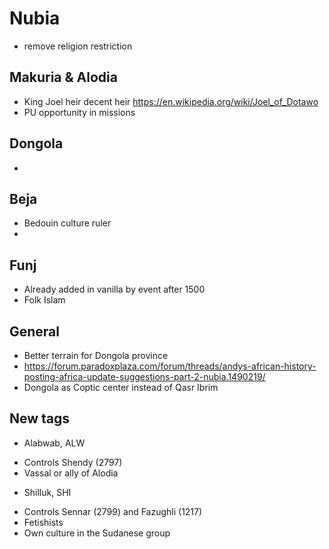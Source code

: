 # Nubia
- remove religion restriction
## Makuria & Alodia
- King Joel heir decent heir https://en.wikipedia.org/wiki/Joel_of_Dotawo
- PU opportunity in missions
## Dongola
- 
## Beja
- Bedouin culture ruler
- 
## Funj
- Already added in vanilla by event after 1500
- Folk Islam

## General
- Better terrain for Dongola province
- https://forum.paradoxplaza.com/forum/threads/andys-african-history-posting-africa-update-suggestions-part-2-nubia.1490219/
- Dongola as Coptic center instead of Qasr Ibrim

## New tags
- Alabwab, ALW
* Controls Shendy (2797)
* Vassal or ally of Alodia
- Shilluk, SHI
* Controls Sennar (2799) and Fazughli (1217)
* Fetishists
* Own culture in the Sudanese group
